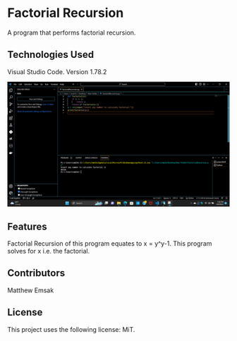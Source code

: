 # <strong> Factorial Recursion </strong> #

A program that performs factorial recursion.

## <strong> Technologies Used </strong> ##
Visual Studio Code. Version 1.78.2

![]()<img width="723" alt="image" src="https://github.com/matthew813709/Gitimages/blob/89f618fc4f055d8c831fbe424c5ef900fdbcece1/Screenshot%202023-06-08%20192634.png">

## <strong> Features </strong> ##

Factorial Recursion of this program equates to x = y^y-1. This program solves for x i.e. the factorial.

## <strong> Contributors </strong> ##
Matthew Emsak

## <strong> License </strong> ##
This project uses the following license: MiT.
